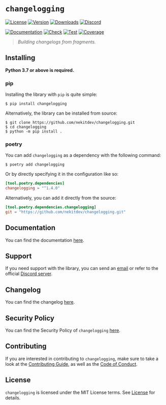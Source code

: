 # `changelogging`

[![License][License Badge]][License]
[![Version][Version Badge]][Package]
[![Downloads][Downloads Badge]][Package]
[![Discord][Discord Badge]][Discord]

[![Documentation][Documentation Badge]][Documentation]
[![Check][Check Badge]][Actions]
[![Test][Test Badge]][Actions]
[![Coverage][Coverage Badge]][Coverage]

> *Building changelogs from fragments.*

## Installing

**Python 3.7 or above is required.**

### pip

Installing the library with `pip` is quite simple:

```console
$ pip install changelogging
```

Alternatively, the library can be installed from source:

```console
$ git clone https://github.com/nekitdev/changelogging.git
$ cd changelogging
$ python -m pip install .
```

### poetry

You can add `changelogging` as a dependency with the following command:

```console
$ poetry add changelogging
```

Or by directly specifying it in the configuration like so:

```toml
[tool.poetry.dependencies]
changelogging = "^1.4.0"
```

Alternatively, you can add it directly from the source:

```toml
[tool.poetry.dependencies.changelogging]
git = "https://github.com/nekitdev/changelogging.git"
```

## Documentation

You can find the documentation [here][Documentation].

## Support

If you need support with the library, you can send an [email][Email]
or refer to the official [Discord server][Discord].

## Changelog

You can find the changelog [here][Changelog].

## Security Policy

You can find the Security Policy of `changelogging` [here][Security].

## Contributing

If you are interested in contributing to `changelogging`, make sure to take a look at the
[Contributing Guide][Contributing Guide], as well as the [Code of Conduct][Code of Conduct].

## License

`changelogging` is licensed under the MIT License terms. See [License][License] for details.

[Email]: mailto:support@nekit.dev

[Discord]: https://nekit.dev/chat

[Actions]: https://github.com/nekitdev/changelogging/actions

[Changelog]: https://github.com/nekitdev/changelogging/blob/main/CHANGELOG.md
[Code of Conduct]: https://github.com/nekitdev/changelogging/blob/main/CODE_OF_CONDUCT.md
[Contributing Guide]: https://github.com/nekitdev/changelogging/blob/main/CONTRIBUTING.md
[Security]: https://github.com/nekitdev/changelogging/blob/main/SECURITY.md

[License]: https://github.com/nekitdev/changelogging/blob/main/LICENSE

[Package]: https://pypi.org/project/changelogging
[Coverage]: https://codecov.io/gh/nekitdev/changelogging
[Documentation]: https://nekitdev.github.io/changelogging

[Discord Badge]: https://img.shields.io/discord/728012506899021874
[License Badge]: https://img.shields.io/pypi/l/changelogging
[Version Badge]: https://img.shields.io/pypi/v/changelogging
[Downloads Badge]: https://img.shields.io/pypi/dm/changelogging

[Documentation Badge]: https://github.com/nekitdev/changelogging/workflows/docs/badge.svg
[Check Badge]: https://github.com/nekitdev/changelogging/workflows/check/badge.svg
[Test Badge]: https://github.com/nekitdev/changelogging/workflows/test/badge.svg
[Coverage Badge]: https://codecov.io/gh/nekitdev/changelogging/branch/main/graph/badge.svg

